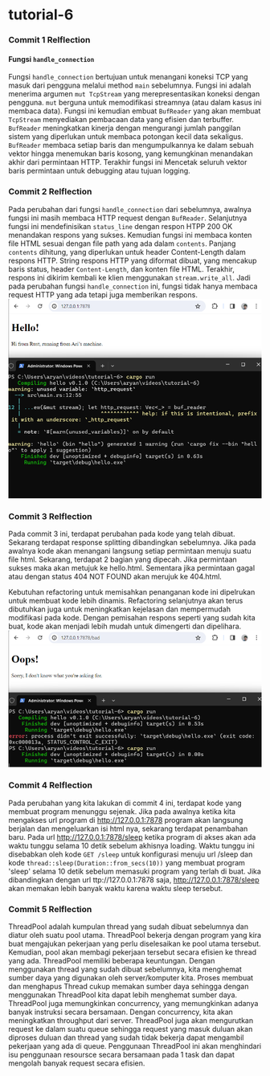 # tutorial-6

### Commit 1 Relflection
#### Fungsi `handle_connection`

Fungsi `handle_connection` bertujuan untuk menangani koneksi TCP yang masuk dari pengguna melalui method `main` sebelumnya.  Fungsi ini adalah menerima argumen `mut TcpStream` yang merepresentasikan koneksi dengan pengguna. `mut` berguna untuk memodifikasi streamnya (atau dalam kasus ini membaca data). Fungsi ini kemudian embuat `BufReader` yang akan membuat `TcpStream` menyediakan pembacaan data yang efisien dan terbuffer. `BufReader` meningkatkan kinerja dengan mengurangi jumlah panggilan sistem yang diperlukan untuk membaca potongan kecil data sekaligus. `BufReader` membaca setiap baris dan mengumpulkannya ke dalam sebuah vektor hingga menemukan baris kosong, yang kemungkinan menandakan akhir dari permintaan HTTP. Terakhir fungsi ini Mencetak seluruh vektor baris permintaan untuk debugging atau tujuan logging.

### Commit 2 Relflection
Pada perubahan dari fungsi `handle_connection` dari sebelumnya, awalnya fungsi ini masih membaca HTTP request dengan `BufReader`. Selanjutnya fungsi ini mendefinisikan `status_line` dengan respon HTPP 200 OK menandakan respons yang sukses. Kemudian fungsi ini membaca konten file HTML sesuai dengan file path yang ada dalam `contents`. Panjang `contents` dihitung, yang diperlukan untuk header Content-Length dalam respons HTTP. String respons HTTP yang diformat dibuat, yang mencakup baris status, header `Content-Length`, dan konten file HTML. Terakhir, respons ini dikirim kembali ke klien menggunakan `stream.write_all`. Jadi pada perubahan fungsi `handle_connection` ini, fungsi tidak hanya membaca request HTTP yang ada tetapi juga memberikan respons.
![Commit 2](image/commit-2.png)


### Commit 3 Relflection
Pada commit 3 ini, terdapat perubahan pada kode yang telah dibuat. Sekarang terdapat response splitting dibandingkan sebelumnya. Jika pada awalnya kode akan menangani langsung setiap permintaan menuju suatu file html. Sekarang, terdapat 2 bagian yang dipecah. Jika permintaan sukses maka akan metujuk ke hello.html. Sementara jika permintaan gagal atau dengan status 404 NOT FOUND akan merujuk ke 404.html.

Kebutuhan refactoring untuk memisahkan penanganan kode ini dipelrukan untuk membuat kode lebih dinamis. Refactoring selanjutnya akan terus dibutuhkan juga untuk meningkatkan kejelasan dan mempermudah modifikasi pada kode. Dengan pemisahan respons seperti yang sudah kita buat, kode akan menjadi lebih mudah untuk dimengerti dan dipelihara.
![Commit 3](image/commit-3.png)

### Commit 4 Relflection
Pada perubahan yang kita lakukan di commit 4 ini, terdapat kode yang membuat program menunggu sejenak. Jika pada awalnya ketika kita mengakses url program di http://127.0.0.1:7878 program akan langsung berjalan dan mengeluarkan isi html nya, sekarang terdapat penambahan baru. Pada url http://127.0.0.1:7878/sleep ketika program di akses akan ada waktu tunggu selama 10 detik sebelum akhisnya loading. Waktu tunggu ini disebabkan oleh kode `GET /sleep` untuk konfigurasi menuju url /sleep dan kode `thread::sleep(Duration::from_secs(10))` yang membuat program 'sleep' selama 10 detik sebelum memasuki program yang terlah di buat. Jika dibandingkan dengan url ttp://127.0.0.1:7878 saja,  http://127.0.0.1:7878/sleep akan memakan lebih banyak waktu karena waktu sleep tersebut.

### Commit 5 Relflection
ThreadPool adalah kumpulan thread yang sudah dibuat sebelumnya dan diatur oleh suatu pool utama. ThreadPool bekerja dengan program yang kira buat mengajukan pekerjaan yang perlu diselesaikan ke pool utama tersebut. Kemudian, pool akan membagi pekerjaan tersebut secara efisien ke thread yang ada. ThreadPool memiliki beberapa keuntungan. Dengan menggunakan thread yang sudah dibuat sebelumnya, kita menghemat sumber daya yang digunakan oleh server/komputer kita. Proses membuat dan menghapus Thread cukup memakan sumber daya sehingga dengan menggunakan ThreadPool kita dapat lebih menghemat sumber daya. ThreadPool juga memungkinkan concurrency, yang memungkinkan adanya banyak instruksi secara bersamaan. Dengan concurrency, kita akan meningkatkan throughput dari server. ThreadPool juga akan mengurutkan request ke dalam suatu queue sehingga request yang masuk duluan akan diproses duluan dan thread yang sudah tidak bekerja dapat mengambil pekerjaan yang ada di queue. Penggunaan ThreadPool ini akan menghindari isu penggunaan resoursce secara bersamaan pada 1 task dan dapat mengolah banyak request secara efisien.